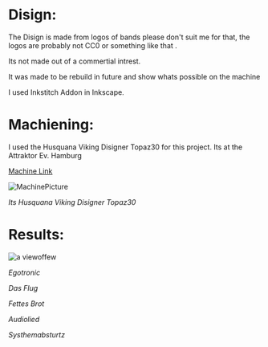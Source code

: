 # Disign:

The Disign is made from logos of bands please don't suit me for that,  the logos are probably not CC0 or something like that .  

Its not made out of a commertial intrest. 

It was made to  be rebuild in future and show whats possible on the machine 

I used Inkstitch  Addon  in  Inkscape.  

# Machiening: 

I  used the Husquana Viking Disigner Topaz30 for this project.  Its at the Attraktor Ev.  Hamburg 

[Machine Link](https://wiki.attraktor.org/Stickmaschine)

![MachinePicture](https://wiki.attraktor.org/images/d/d2/Husqvarna_topaz_30.jpg)

*Its Husquana Viking Disigner Topaz30*

# Results: 

![a viewoffew](Starshot.avif)

*Egotronic* 

*Das Flug* 

*Fettes Brot*

*Audiolied*

*Systhemabsturtz*